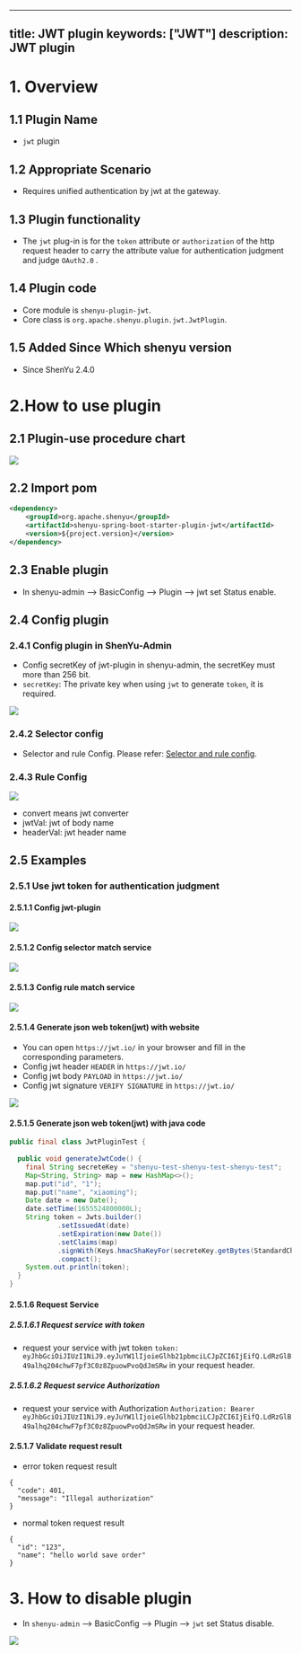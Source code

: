 ---

title: JWT plugin
keywords: ["JWT"]
description: JWT plugin
----------------------

# 1. Overview

## 1.1 Plugin Name

* `jwt` plugin

## 1.2 Appropriate Scenario

* Requires unified authentication by jwt at the gateway.


## 1.3 Plugin functionality

* The `jwt` plug-in is for the `token` attribute or `authorization` of the http request header to carry the attribute value for authentication judgment and judge `OAuth2.0` .

## 1.4 Plugin code

* Core module is `shenyu-plugin-jwt`.
* Core class is `org.apache.shenyu.plugin.jwt.JwtPlugin`.

## 1.5 Added Since Which shenyu version

* Since ShenYu 2.4.0

# 2.How to use plugin

## 2.1 Plugin-use procedure chart

![](/img/shenyu/plugin/plugin_use_en.jpg)

## 2.2 Import pom

```xml
<dependency>
    <groupId>org.apache.shenyu</groupId>
    <artifactId>shenyu-spring-boot-starter-plugin-jwt</artifactId>
    <version>${project.version}</version>
</dependency>
```

## 2.3 Enable plugin

- In shenyu-admin --> BasicConfig --> Plugin --> jwt set Status enable.

## 2.4 Config plugin

### 2.4.1 Config plugin in ShenYu-Admin

* Config secretKey of jwt-plugin in shenyu-admin, the secretKey must more than 256 bit.
* `secretKey`: The private key when using `jwt` to generate `token`, it is required.

![](/img/shenyu/plugin/jwt/jwt-plugin-config-en.jpg)

### 2.4.2 Selector config

* Selector and rule Config. Please refer: [Selector and rule config](../../user-guide/admin-usage/selector-and-rule.md).

### 2.4.3 Rule Config

![](/img/shenyu/plugin/jwt/jwt-plugin-rule-handle-en.jpg)

* convert means jwt converter
* jwtVal: jwt of body name
* headerVal: jwt header name

## 2.5 Examples

### 2.5.1 Use jwt token for authentication judgment

#### 2.5.1.1 Config jwt-plugin

![](/img/shenyu/plugin/jwt/jwt-plugin-config-en.jpg)

#### 2.5.1.2 Config selector match service

![](/img/shenyu/plugin/jwt/jwt-plugin-selector-config-en.jpg)

#### 2.5.1.3 Config rule match service

![](/img/shenyu/plugin/jwt/jwt-plugin-rule-handle-en.jpg)

#### 2.5.1.4 Generate json web token(jwt) with website

* You can open `https://jwt.io/` in your browser and fill in the corresponding parameters.
* Config jwt header `HEADER` in `https://jwt.io/`
* Config jwt body `PAYLOAD` in `https://jwt.io/` 
* Config jwt signature `VERIFY SIGNATURE` in `https://jwt.io/`

![](/img/shenyu/plugin/jwt/jwt-web.jpg)

#### 2.5.1.5 Generate json web token(jwt) with java code

```java
public final class JwtPluginTest {
    
  public void generateJwtCode() {
    final String secreteKey = "shenyu-test-shenyu-test-shenyu-test";
    Map<String, String> map = new HashMap<>();
    map.put("id", "1");
    map.put("name", "xiaoming");
    Date date = new Date();
    date.setTime(1655524800000L);
    String token = Jwts.builder()
            .setIssuedAt(date)
            .setExpiration(new Date())
            .setClaims(map)
            .signWith(Keys.hmacShaKeyFor(secreteKey.getBytes(StandardCharsets.UTF_8)), SignatureAlgorithm.HS256)
            .compact();
    System.out.println(token);
  }
}
```

#### 2.5.1.6 Request Service

##### 2.5.1.6.1 Request service with token

* request your service with jwt token `token: eyJhbGciOiJIUzI1NiJ9.eyJuYW1lIjoieGlhb21pbmciLCJpZCI6IjEifQ.LdRzGlB49alhq204chwF7pf3C0z8ZpuowPvoQdJmSRw` in your request header.

##### 2.5.1.6.2 Request service Authorization

* request your service with Authorization `Authorization: Bearer eyJhbGciOiJIUzI1NiJ9.eyJuYW1lIjoieGlhb21pbmciLCJpZCI6IjEifQ.LdRzGlB49alhq204chwF7pf3C0z8ZpuowPvoQdJmSRw` in your request header.

#### 2.5.1.7 Validate request result

* error token request result

```
{
  "code": 401,
  "message": "Illegal authorization"
}
```

* normal token request result

```
{
  "id": "123",
  "name": "hello world save order"
}
```

# 3. How to disable plugin

- In `shenyu-admin` --> BasicConfig --> Plugin --> `jwt` set Status disable.

![](/img/shenyu/plugin/jwt/jwt-plugin-close_en.jpg)
